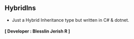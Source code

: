 ## HybridIns
- Just a Hybrid Inheritance type but written in C# &amp; dotnet.
#### **[ Developer : Blesslin Jerish R ]**
